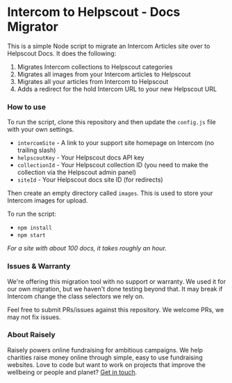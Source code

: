 # Intercom to Helpscout - Docs Migrator

This is a simple Node script to migrate an Intercom Articles site over to Helpscout Docs. It does the following:

1. Migrates Intercom collections to Helpscout categories
2. Migrates all images from your Intercom articles to Helpscout
3. Migrates all your articles from Intercom to Helpscout
4. Adds a redirect for the hold Intercom URL to your new Helpscout URL

### How to use

To run the script, clone this repository and then update the `config.js` file with your own settings.

-   `intercomSite` - A link to your support site homepage on Intercom (no trailing slash)
-   `helpscoutKey` - Your Helpscout docs API key
-   `collectionId` - Your Helpscout collection ID (you need to make the collection via the Helpscout admin panel)
-   `siteId` - Your Helpscout docs site ID (for redirects)

Then create an empty directory called `images`. This is used to store your Intercom images for upload.

To run the script:

-   `npm install`
-   `npm start`

_For a site with about 100 docs, it takes roughly an hour._

### Issues & Warranty

We're offering this migration tool with no support or warranty. We used it for our own migration, but we haven't done testing beyond that. It may break if Intercom change the class selectors we rely on.

Feel free to submit PRs/issues against this repository. We welcome PRs, we may not fix issues.

### About Raisely

Raisely powers online fundraising for ambitious campaigns. We help charities raise money online through simple, easy to use fundraising websites. Love to code but want to work on projects that improve the wellbeing or people and planet? [Get in touch](mailto:jobs@raisely.com).
